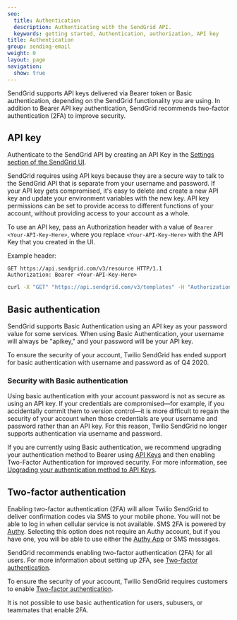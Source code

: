 ```yaml
---
seo:
  title: Authentication
  description: Authenticating with the SendGrid API.
  keywords: getting started, Authentication, authorization, API key
title: Authentication
group: sending-email
weight: 0
layout: page
navigation:
  show: true
---
```


SendGrid supports API keys delivered via Bearer token or Basic authentication, depending on the SendGrid functionality you are using. In addition to Bearer API key authentication, SendGrid recommends two-factor authentication (2FA) to improve security.

## API key

Authenticate to the SendGrid API by creating an API Key in the [Settings section of the SendGrid UI](https://app.sendgrid.com/settings/api_keys).

SendGrid requires using API keys because they are a secure way to talk to the SendGrid API that is separate from your username and password. If your API key gets compromised, it's easy to delete and create a new API key and update your environment variables with the new key. API key permissions can be set to provide access to different functions of your account, without providing access to your account as a whole.

To use an API key, pass an Authorization header with a value of `Bearer <Your-API-Key-Here>`, where you replace `<Your-API-Key-Here>` with the API Key that you created in the UI.

Example header:

```
GET https://api.sendgrid.com/v3/resource HTTP/1.1
Authorization: Bearer <Your-API-Key-Here>
```

```bash
curl -X "GET" "https://api.sendgrid.com/v3/templates" -H "Authorization: Bearer <Your-API-Key-Here>" -H "Content-Type: application/json"
```

## Basic authentication

SendGrid supports Basic Authentication using an API key as your password value for some services. When using Basic Authentication, your username will always be "apikey," and your password will be your API key.

<call-out type="warning">

To ensure the security of your account, Twilio SendGrid has ended support for basic authentication with username and password as of Q4 2020.

</call-out>

### Security with Basic authentication

Using basic authentication with your account password is not as secure as using an API key. If your credentials are compromised—for example, if you accidentally commit them to version control—it is more difficult to regain the security of your account when those credentials are your username and password rather than an API key. For this reason, Twilio SendGrid no longer supports authentication via username and password.

<call-out type="warning">

If you are currently using Basic authentication, we recommend upgrading your authentication method to Bearer using [API Keys]({{root_url}}/ui/account-and-settings/api-keys/) and then enabling Two-Factor Authentication for improved security. For more information, see [Upgrading your authentication method to API Keys]({{root_url}}/for-developers/sending-email/upgrade-your-authentication-method-to-api-keys/).

</call-out>

## Two-factor authentication

Enabling two-factor authentication (2FA) will allow Twilio SendGrid to deliver confirmation codes via SMS to your mobile phone. You will not be able to log in when cellular service is not available. SMS 2FA is powered by [Authy](https://authy.com/). Selecting this option does not require an Authy account, but if you have one, you will be able to use either the [Authy App](https://www.authy.com/app/mobile/) or SMS messages.

SendGrid recommends enabling two-factor authentication (2FA) for all users. For more information about setting up 2FA, see [Two-factor authentication]({{root_url}}/ui/account-and-settings/two-factor-authentication/).

<call-out>

To ensure the security of your account, Twilio SendGrid requires customers to enable [Two-factor authentication]({{root_url}}/ui/account-and-settings/two-factor-authentication/).

</call-out>

<call-out type="warning">

It is not possible to use basic authentication for users, subusers, or teammates that enable 2FA.

</call-out>
